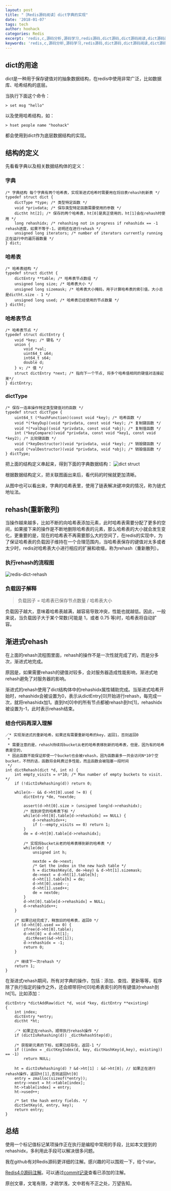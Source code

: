 ```yaml
---
layout: post
title: "［Redis源码阅读］dict字典的实现"
date: '2018-01-07'
tags: tech
author: hoohack
categories: Redis
excerpt: 'redis,c,源码分析,源码学习,redis源码,dict源码,dict源码阅读,dict源码阅读,redis 4.0源码'
keywords: 'redis,c,源码分析,源码学习,redis源码,dict源码,dict源码阅读,dict源码阅读,redis 4.0源码'
---
```


## dict的用途
dict是一种用于保存键值对的抽象数据结构，在redis中使用非常广泛，比如数据库、哈希结构的底层。

当执行下面这个命令：

    > set msg "hello"

以及使用哈希结构，如：
    
    > hset people name "hoohack"

都会使用到dict作为底层数据结构的实现。



## 结构的定义
先看看字典以及相关数据结构体的定义：

### 字典
    
    /* 字典结构 每个字典有两个哈希表，实现渐进式哈希时需要用在将旧表rehash到新表 */
    typedef struct dict {
        dictType *type; /* 类型特定函数 */
        void *privdata; /* 保存类型特定函数需要使用的参数 */
        dictht ht[2]; /* 保存的两个哈希表，ht[0]是真正使用的，ht[1]会在rehash时使用 */
        long rehashidx; /* rehashing not in progress if rehashidx == -1 rehash进度，如果不等于-1，说明还在进行rehash */
        unsigned long iterators; /* number of iterators currently running 正在运行中的遍历器数量 */
    } dict;

### 哈希表

    /* 哈希表结构 */
    typedef struct dictht {
        dictEntry **table; /* 哈希表节点数组 */
        unsigned long size; /* 哈希表大小 */
        unsigned long sizemask; /* 哈希表大小掩码，用于计算哈希表的索引值，大小总是dictht.size - 1 */
        unsigned long used; /* 哈希表已经使用的节点数量 */
    } dictht;

### 哈希表节点

    /* 哈希表节点 */
    typedef struct dictEntry {
        void *key; /* 键名 */
        union {
            void *val;
            uint64_t u64;
            int64_t s64;
            double d;
        } v; /* 值 */
        struct dictEntry *next; /* 指向下一个节点, 将多个哈希值相同的键值对连接起来*/
    } dictEntry;

### dictType

    /* 保存一连串操作特定类型键值对的函数 */
    typedef struct dictType {
        uint64_t (*hashFunction)(const void *key); /* 哈希函数 */
        void *(*keyDup)(void *privdata, const void *key); /* 复制键函数 */
        void *(*valDup)(void *privdata, const void *obj); /* 复制值函数 */
        int (*keyCompare)(void *privdata, const void *key1, const void *key2); /* 比较键函数 */
        void (*keyDestructor)(void *privdata, void *key); /* 销毁键函数 */
        void (*valDestructor)(void *privdata, void *obj); /* 销毁值函数 */
    } dictType;

    
把上面的结构定义串起来，得到下面的字典数据结构：
![dict struct](https://www.hoohack.me/assets/images/2018/01/dict.png)

根据数据结构定义，把关联图画出来后，看代码的时候就更加清晰。

从图中也可以看出来，字典的哈希表里，使用了链表解决键冲突的情况，称为链式地址法。

## rehash(重新散列)
当操作越来越多，比如不断的向哈希表添加元素，此时哈希表需要分配了更多的空间，如果接下来的操作是不断地删除哈希表的元素，那么哈希表的大小就会发生变化，更重要的是，现在的哈希表不再需要那么大的空间了，在redis的实现中，为了保证哈希表的负载因子维持在一个合理范围内，当哈希表保存的键值对太多或者太少时，redis对哈希表大小进行相应的扩展和收缩，称为rehash（重新散列）。

### 执行rehash的流程图
![redis-dict-rehash](https://www.hoohack.me/assets/images/2018/01/redis-dict-rehash.png)

### 负载因子解释

> 负载因子 = 哈希表已保存节点数量 / 哈希表大小

负载因子越大，意味着哈希表越满，越容易导致冲突，性能也就越低。因此，一般来说，当负载因子大于某个常数(可能是 1，或者 0.75 等)时，哈希表将自动扩容。

## 渐进式rehash
在上面的rehash流程图里面，rehash的操作不是一次性就完成了的，而是分多次，渐进式地完成。

原因是，如果需要rehash的键值对较多，会对服务器造成性能影响，渐进式地rehash避免了对服务器的影响。

渐进式的rehash使用了dict结构体中的rehashidx属性辅助完成。当渐进式哈希开始时，rehashidx会被设置为0，表示从dictEntry[0]开始进行rehash，每完成一次，就将rehashidx加1。直到ht[0]中的所有节点都被rehash到ht[1]，rehashidx被设置为-1，此时表示rehash结束。

### 结合代码再深入理解

    ／* 实现渐进式的重新哈希，如果还有需要重新哈希的key，返回1，否则返回0
     *
     * 需要注意的是，rehash持续将bucket从老的哈希表移到新的哈希表，但是，因为有的哈希表是空的，
     * 因此函数不能保证即使一个bucket也会被rehash，因为函数最多一共会访问N*10个空bucket，不然的话，函数将会耗费过多性能，而且函数会被阻塞一段时间
     */
    int dictRehash(dict *d, int n) {
        int empty_visits = n*10; /* Max number of empty buckets to visit. */
        if (!dictIsRehashing(d)) return 0;

        while(n-- && d->ht[0].used != 0) {
            dictEntry *de, *nextde;

            assert(d->ht[0].size > (unsigned long)d->rehashidx);
            /* 找到非空的哈希表下标 */
            while(d->ht[0].table[d->rehashidx] == NULL) {
                d->rehashidx++;
                if (--empty_visits == 0) return 1;
            }
            de = d->ht[0].table[d->rehashidx];
            
            /* 实现将bucket从老的哈希表移到新的哈希表 */
            while(de) {
                unsigned int h;

                nextde = de->next;
                /* Get the index in the new hash table */
                h = dictHashKey(d, de->key) & d->ht[1].sizemask;
                de->next = d->ht[1].table[h];
                d->ht[1].table[h] = de;
                d->ht[0].used--;
                d->ht[1].used++;
                de = nextde;
            }
            d->ht[0].table[d->rehashidx] = NULL;
            d->rehashidx++;
        }

        /* 如果已经完成了，释放旧的哈希表，返回0 */
        if (d->ht[0].used == 0) {
            zfree(d->ht[0].table);
            d->ht[0] = d->ht[1];
            _dictReset(&d->ht[1]);
            d->rehashidx = -1;
            return 0;
        }

        /* 继续下一次rehash */
        return 1;
    }

在渐进式rehash期间，所有对字典的操作，包括：添加、查找、更新等等，程序除了执行指定的操作之外，还会顺带将ht[0]哈希表索引的所有键值对rehash到ht[1]。比如添加：

    dictEntry *dictAddRaw(dict *d, void *key, dictEntry **existing)
    {
        int index;
        dictEntry *entry;
        dictht *ht;

        ／* 如果正在rehash，顺带执行rehash操作 */
        if (dictIsRehashing(d)) _dictRehashStep(d);

        /* 获取新元素的下标，如果已经存在，返回-1 */
        if ((index = _dictKeyIndex(d, key, dictHashKey(d,key), existing)) == -1)
            return NULL;

        ht = dictIsRehashing(d) ? &d->ht[1] : &d->ht[0]; // 如果正在进行rehash操作，返回ht[1],否则返回ht[0]
        entry = zmalloc(sizeof(*entry));
        entry->next = ht->table[index];
        ht->table[index] = entry;
        ht->used++;

        /* Set the hash entry fields. */
        dictSetKey(d, entry, key);
        return entry;
    }

## 总结
使用一个标记值标记某项操作正在执行是编程中常用的手段，比如本文提到的rehashidx，多利用此手段可以解决很多问题。

我在github有对Redis源码更详细的注解。感兴趣的可以围观一下，给个star。

[Redis4.0源码注解](https://github.com/hoohack/read-redis-src)。可以通过[commit记录](https://github.com/hoohack/read-redis-src/commits/master)查看已添加的注解。

原创文章，文笔有限，才疏学浅，文中若有不正之处，万望告知。




